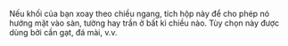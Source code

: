 Nếu khối của bạn xoay theo chiều ngang, tích hộp này để cho phép nó hướng mặt vào sàn, tường hay trần ở bất kì chiều nào. Tùy chọn này được dùng bởi cần gạt, đá mài, v.v.